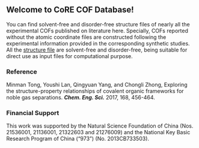 ## Welcome to CoRE COF Database!

You can find solvent-free and disorder-free structure files of nearly all the experimental COFs published on literature here. Specially, COFs reported without the atomic coordinate files are constructed following the experimental information provided in the corresponding synthetic studies.
All the [structure file](https://github.com/core-cof/tttt/) are solvent-free and disorder-free, being suitable for direct use as input files for computational purpose.

### Reference
Minman Tong, Youshi Lan, Qingyuan Yang, and Chongli Zhong, Exploring the structure-property relationships of covalent organic frameworks for noble gas separations. ***Chem. Eng. Sci.*** 2017, 168, 456-464. 

### Financial Support
This work was supported by the Natural Science Foundation of China (Nos. 21536001, 21136001,
21322603 and 21276009) and the National Key Basic Research Program of China (“973”) (No.
2013CB733503).

